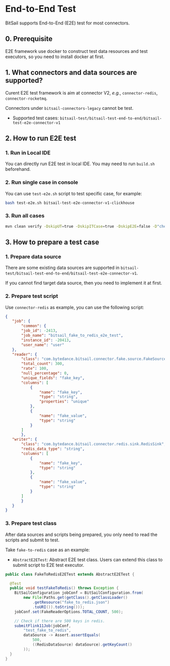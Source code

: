 # End-to-End Test

BitSail supports End-to-End (E2E) test for most connectors.

## 0. Prerequisite

E2E framework use docker to construct test data resources and test executors, so you need to install docker at first.

## 1. What connectors and data sources are supported?

Curent E2E test framework is aim at connector V2, _e.g._, `connector-redis`, `connector-rocketmq`.

Connectors under `bitsail-connectors-legacy` cannot be test.

- Supported test cases: `bitsail-test/bitsail-test-end-to-end/bitsail-test-e2e-connector-v1`


## 2. How to run E2E test

### 1. Run in Local IDE
You can directly run E2E test in local IDE. You may need to run `build.sh` beforehand.

### 2. Run single case in console
You can use `test-e2e.sh` script to test specific case, for example:

```bash
bash test-e2e.sh bitsail-test-e2e-connector-v1-clickhouse
```


### 3. Run all cases

```bash
mvn clean verify -DskipUT=true -DskipITCase=true -DskipE2E=false -D"checkstyle.skip"=true -D"license.skipAddThirdParty"=true --no-snapshot-updates -am -P _maven.oracle.com_
```


## 3. How to prepare a test case

### 1. Prepare data source

There are some existing data sources are supported in `bitsail-test/bitsail-test-end-to-end/bitsail-test-e2e-connector-v1`.

If you cannot find target data source, then you need to implement it at first. 


### 2. Prepare test script

Use `connector-redis` as example, you can use the following script:

 ```json
{
    "job": {
        "common": {
        "job_id": -2413,
        "job_name": "bitsail_fake_to_redis_e2e_test",
        "instance_id": -20413,
        "user_name": "user"
    },
    "reader": {
        "class": "com.bytedance.bitsail.connector.fake.source.FakeSource",
        "total_count": 300,
        "rate": 100,
        "null_percentage": 0,
        "unique_fields": "fake_key",
        "columns": [
            {
                "name": "fake_key",
                "type": "string",
                "properties": "unique"
            },
            {
                "name": "fake_value",
                "type": "string"
            }
        ]
        },
    "writer": {
        "class": "com.bytedance.bitsail.connector.redis.sink.RedisSink",
        "redis_data_type": "string",
        "columns": [
            {
                "name": "fake_key",
                "type": "string"
            },
            {
                "name": "fake_value",
                "type": "string"
            }
        ]
        }
    }
}

```

### 3. Prepare test class

After data sources and scripts being prepared, you only need to read the scripts and submit to test.

Take `fake-to-redis` case as an example:

- `AbstractE2ETest`: Abstract E2E test class. Users can extend this class to submit script to E2E test executor.

```java
public class FakeToRedisE2ETest extends AbstractE2ETest {

  @Test
  public void testFakeToRedis() throws Exception {
    BitSailConfiguration jobConf = BitSailConfiguration.from(
        new File(Paths.get(getClass().getClassLoader()
            .getResource("fake_to_redis.json")
            .toURI()).toString()));
    jobConf.set(FakeReaderOptions.TOTAL_COUNT, 500);

    // Check if there are 500 keys in redis.
    submitFlink11Job(jobConf,
        "test_fake_to_redis",
        dataSource -> Assert.assertEquals(
            500,
            ((RedisDataSource) dataSource).getKeyCount()
        ));
  }
}
```



